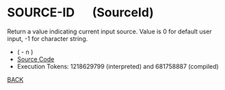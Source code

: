 # SOURCE-ID &emsp; (SourceId)
Return a value indicating current input source. Value is 0 for default user input, -1 for character string.
* ( - n )
* [Source Code](../words/core_ext/SourceId.cs)
* Execution Tokens: 1218629799 (interpreted) and 681758887 (compiled)


[BACK](builtins.md#SourceId)

